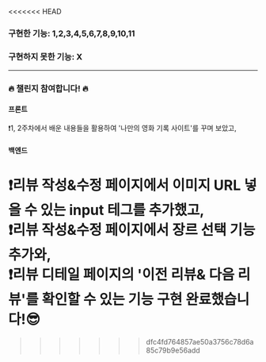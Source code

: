 <<<<<<< HEAD
### 구현한 기능: 1,2,3,4,5,6,7,8,9,10,11

### 구현하지 못한 기능: X

<hr>

### 🔥 챌린지 참여합니다! 🔥
#### 프론트
❗1, 2주차에서 배운 내용들을 활용하여 '나만의 영화 기록 사이트'를 꾸며 보았고,
#### 백엔드 
❗리뷰 작성&수정 페이지에서 이미지 URL 넣을 수 있는 input 테그를 추가했고, </br>
❗리뷰 작성&수정 페이지에서 장르 선택 기능 추가와, </br>
❗리뷰 디테일 페이지의 '이전 리뷰& 다음 리뷰'를 확인할 수 있는 기능 구현 완료했습니다!😎
=======

>>>>>>> dfc4fd764857ae50a3756c78d6a85c79b9e56add
